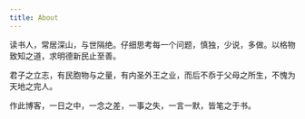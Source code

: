 ```yaml
---
title: About
---
```


读书人，常居深山，与世隔绝。仔细思考每一个问题，慎独，少说，多做。以格物致知之道，求明德新民止至善。

君子之立志，有民胞物与之量，有内圣外王之业，而后不忝于父母之所生，不愧为天地之完人。

作此博客，一日之中，一念之差，一事之失，一言一默，皆笔之于书。
